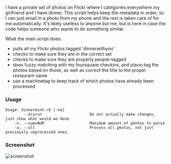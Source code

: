 I have a private set of photos on Flickr where I categories everywhere my girlfriend and I have dinner.  This script helps keep the metadata in order, so I can just email in a photo from my phone and the rest is taken care of for me automatically.  It's likely useless to anyone but me, but is here in case the code helps someone who wants to do something similar.

What the main script does:

 - pulls all my Flickr photos tagged 'dinnerwithyou'
 - checks to make sure they are in the correct set
 - checks to make sure they are properly people-tagged
 - does fuzzy matching with my foursquare checkins, and place-tag the photos based on those, as well as correct the title to the proper restaurant name
 - use a machinetag to keep track of which photos have already been processed


### Usage
```
Usage: dinnermint.rb [-na]
        --dryrun                     Do not actually make changes, just show what would we done
    -n, --num=NUM                    Maximum amount of photos to parse
    -a, --all                        Process all photos, not just previously unprocessed ones.
```

### Screenshot
![screenshot](https://img.skitch.com/20111016-pcsbme965fdjdhn4r3kc5kchu2.png)
